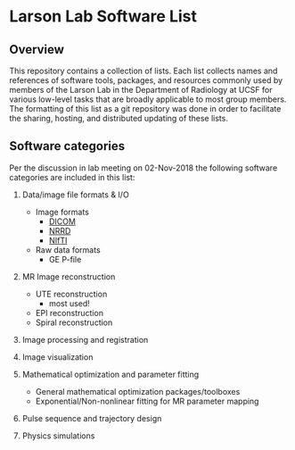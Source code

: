# Larson Lab Software List

## Overview

This repository contains a collection of lists. Each list collects names and references of software tools, packages, and resources commonly used by members of the Larson Lab in the Department of Radiology at UCSF for various low-level tasks that are broadly applicable to most group members. The formatting of this list as a git repository was done in order to facilitate the sharing, hosting, and distributed updating of these lists.

## Software categories

Per the discussion in lab meeting on 02-Nov-2018 the following software categories are included in this list:

1. Data/image file formats & I/O
   * Image formats
	 * [DICOM](https://www.dicomstandard.org/)
	 * [NRRD](http://teem.sourceforge.net/nrrd/index.html)
	 * [NIfTI](https://nifti.nimh.nih.gov/)
   * Raw data formats
	 * GE P-file
	 
2. MR Image reconstruction
   * UTE reconstruction
	 * most used!
   * EPI reconstruction
   * Spiral reconstruction

3. Image processing and registration

4. Image visualization

5. Mathematical optimization and parameter fitting
   * General mathematical optimization packages/toolboxes
   * Exponential/Non-nonlinear fitting for MR parameter mapping

6. Pulse sequence and trajectory design

7. Physics simulations
